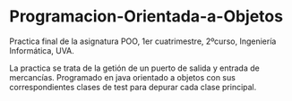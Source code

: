 # Programacion-Orientada-a-Objetos
Practica final de la asignatura POO, 1er cuatrimestre, 2ºcurso, Ingeniería Informática, UVA.

La practica se trata de la getión de un puerto de salida y entrada de mercancías. Programado en java orientado a objetos con sus correspondientes clases de test para depurar cada clase principal.
